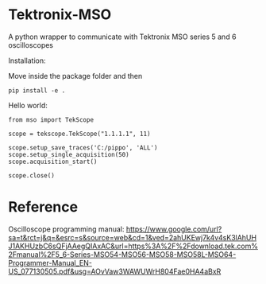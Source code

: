 # Tektronix-MSO
A python wrapper to communicate with Tektronix MSO series 5 and 6 oscilloscopes

Installation:

Move inside the package folder and then

```
pip install -e .
```


Hello world:
```
from mso import TekScope

scope = tekscope.TekScope("1.1.1.1", 11)

scope.setup_save_traces('C:/pippo', 'ALL')
scope.setup_single_acquisition(50)
scope.acquisition_start()

scope.close()
```







# Reference
Oscilloscope programming manual: https://www.google.com/url?sa=t&rct=j&q=&esrc=s&source=web&cd=1&ved=2ahUKEwj7k4v4sK3lAhUHJ1AKHUzbC6sQFjAAegQIAxAC&url=https%3A%2F%2Fdownload.tek.com%2Fmanual%2F5_6-Series-MSO54-MSO56-MSO58-MSO58L-MSO64-Programmer-Manual_EN-US_077130505.pdf&usg=AOvVaw3WAWUWrH804Fae0HA4aBxR
